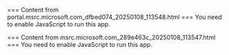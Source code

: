 === Content from portal.msrc.microsoft.com_dfbed074_20250108_113548.html ===
You need to enable JavaScript to run this app.

=== Content from msrc.microsoft.com_289e463c_20250108_113547.html ===
You need to enable JavaScript to run this app.
